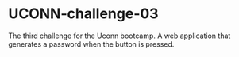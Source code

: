 # UCONN-challenge-03
The third challenge for the Uconn bootcamp. A web application that generates a password when the button is pressed. 
